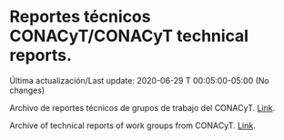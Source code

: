 # Reportes técnicos CONACyT/CONACyT technical reports.

Última actualización/Last update: 2020-06-29 T 00:05:00-05:00 (No changes)

Archivo de reportes técnicos de grupos de trabajo del CONACyT. [Link](https://coronavirus.conacyt.mx/productos/index.html).

Archive of technical reports of work groups from CONACyT. [Link](https://coronavirus.conacyt.mx/productos/index.html).
